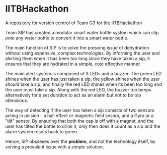 # IITBHackathon
A repository for version control of Team G3 for the IITBHackathon

Team SIP has created a modular smart water bottle system which can clip onto any water bottle to convert it into a smart water bottle.

The main function of SIP is to solve the pressing issue of dehydration without using expensive, complex technologies. By informing the user and alerting them when it has been too long since they have taken a sip, it ensures that they are hydrated in a simple, cost effective manner.

The main alert system is composed of 3 LEDs and a buzzer. The green LED shines when the user has just taken a sip, the yellow shines when the user _should_ take a sip, and finally the red LED shines when its been too long and the user must take a sip. Along with the red LED, the buzzer too beeps alternatively for a set duration to act as an alarm but not to be too obnoxious.

The way of detecting if the user has taken a sip consists of two sensors acting in unision - a hall effect or magnetic field sesnor, and a Gyro or a "tilt" sensor. By ensuring that both the cap is off with a magnet, and the user has tilted the bottle to drink it, only then does it count as a sip and the alarm system resets back to green.

Hence, SIP obsseses over the **problem**, and not the technology itself, by solving a prevalent issue with a simple solution.
